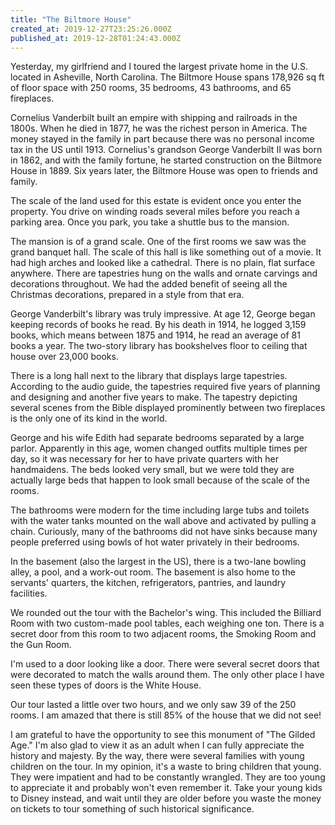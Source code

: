 ```yaml
---
title: "The Biltmore House"
created_at: 2019-12-27T23:25:26.000Z
published_at: 2019-12-28T01:24:43.000Z
---
```

Yesterday, my girlfriend and I toured the largest private home in the U.S. located in Asheville, North Carolina. The Biltmore House spans 178,926 sq ft of floor space with 250 rooms, 35 bedrooms, 43 bathrooms, and 65 fireplaces. 

Cornelius Vanderbilt built an empire with shipping and railroads in the 1800s. When he died in 1877, he was the richest person in America. The money stayed in the family in part because there was no personal income tax in the US until 1913. Cornelius's grandson George Vanderbilt II was born in 1862, and with the family fortune, he started construction on the Biltmore House in 1889. Six years later, the Biltmore House was open to friends and family.

The scale of the land used for this estate is evident once you enter the property. You drive on winding roads several miles before you reach a parking area. Once you park, you take a shuttle bus to the mansion.

The mansion is of a grand scale. One of the first rooms we saw was the grand banquet hall. The scale of this hall is like something out of a movie. It had high arches and looked like a cathedral. There is no plain, flat surface anywhere. There are tapestries hung on the walls and ornate carvings and decorations throughout. We had the added benefit of seeing all the Christmas decorations, prepared in a style from that era.

George Vanderbilt's library was truly impressive. At age 12, George began keeping records of books he read. By his death in 1914, he logged 3,159 books, which means between 1875 and 1914, he read an average of 81 books a year. The two-story library has bookshelves floor to ceiling that house over 23,000 books.

There is a long hall next to the library that displays large tapestries. According to the audio guide, the tapestries required five years of planning and designing and another five years to make. The tapestry depicting several scenes from the Bible displayed prominently between two fireplaces is the only one of its kind in the world.

George and his wife Edith had separate bedrooms separated by a large parlor. Apparently in this age, women changed outfits multiple times per day, so it was necessary for her to have private quarters with her handmaidens. The beds looked very small, but we were told they are actually large beds that happen to look small because of the scale of the rooms. 

The bathrooms were modern for the time including large tubs and toilets with the water tanks mounted on the wall above and activated by pulling a chain. Curiously, many of the bathrooms did not have sinks because many people preferred using bowls of hot water privately in their bedrooms. 

In the basement (also the largest in the US), there is a two-lane bowling alley, a pool, and a work-out room. The basement is also home to the servants' quarters, the kitchen, refrigerators, pantries, and laundry facilities. 

We rounded out the tour with the Bachelor's wing. This included the Billiard Room with two custom-made pool tables, each weighing one ton. There is a secret door from this room to two adjacent rooms, the Smoking Room and the Gun Room. 

I'm used to a door looking like a door. There were several secret doors that were decorated to match the walls around them. The only other place I have seen these types of doors is the White House. 

Our tour lasted a little over two hours, and we only saw 39 of the 250 rooms. I am amazed that there is still 85% of the house that we did not see!

I am grateful to have the opportunity to see this monument of "The Gilded Age." I'm also glad to view it as an adult when I can fully appreciate the history and majesty. By the way, there were several families with young children on the tour. In my opinion, it's a waste to bring children that young. They were impatient and had to be constantly wrangled. They are too young to appreciate it and probably won't even remember it. Take your young kids to Disney instead, and wait until they are older before you waste the money on tickets to tour something of such historical significance.
